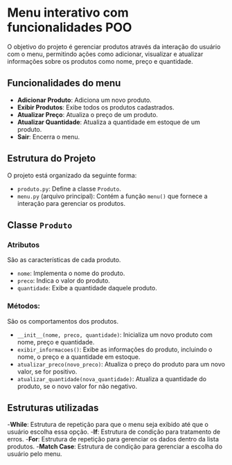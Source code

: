 # Menu interativo com funcionalidades POO

O objetivo do projeto é gerenciar produtos através da interação do usuário com o menu, permitindo ações como adicionar, visualizar e atualizar informações sobre os produtos como nome, preço e quantidade.

## Funcionalidades do menu

- **Adicionar Produto**: Adiciona um novo produto.
- **Exibir Produtos**: Exibe todos os produtos cadastrados.
- **Atualizar Preço**: Atualiza o preço de um produto.
- **Atualizar Quantidade**: Atualiza a quantidade em estoque de um produto.
- **Sair**: Encerra o menu.

## Estrutura do Projeto

O projeto está organizado da seguinte forma:

- `produto.py`: Define a classe `Produto`.
- `menu.py` (arquivo principal): Contém a função `menu()` que fornece a interação para gerenciar os produtos.

## Classe `Produto`

### Atributos 

São as características de cada produto.

- `nome`: Implementa o nome do produto.
- `preco`: Indica o valor do produto.
- `quantidade`: Exibe a quantidade daquele produto.

### Métodos:

São os comportamentos dos produtos.

- `__init__(nome, preco, quantidade)`: Inicializa um novo produto com nome, preço e quantidade.
- `exibir_informacoes()`: Exibe as informações do produto, incluindo o nome, o preço e a quantidade em estoque.
- `atualizar_preco(novo_preco)`: Atualiza o preço do produto para um novo valor, se for positivo.
- `atualizar_quantidade(nova_quantidade)`: Atualiza a quantidade do produto, se o novo valor for não negativo.

## Estruturas utilizadas

-**While**: Estrutura de repetição para que o menu seja exibido até que o usuário escolha essa opção.
-**If**: Estrutura de condição para tratamento de erros.
-**For**: Estrutura de repetição para gerenciar os dados dentro da lista produtos.
-**Match Case**: Estrutura de condição para gerenciar a escolha do usuário pelo menu.